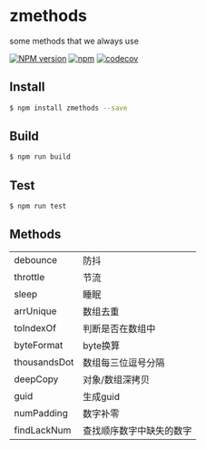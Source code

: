 # zmethods
some methods that we always use

[![NPM version][npm-image]][npm-url]
[![npm](https://img.shields.io/npm/dt/zmethods.svg)](https://www.npmjs.com/package/zmethods)
[![codecov](https://codecov.io/gh/klren0312/zutils/branch/master/graph/badge.svg)](https://codecov.io/gh/klren0312/zutils)

[npm-image]: https://img.shields.io/badge/npm-v1.0.13-blue.svg
[npm-url]: https://www.npmjs.com/package/zmethods

## Install
```bash
$ npm install zmethods --save
```

## Build
```bash
$ npm run build
```

## Test
```bash
$ npm run test
```

## Methods

|||
|----|----|
|debounce|防抖|
|throttle|节流|
|sleep|睡眠|
|arrUnique|数组去重|
|toIndexOf|判断是否在数组中|
|byteFormat|byte换算|
|thousandsDot|数组每三位逗号分隔|
|deepCopy|对象/数组深拷贝|
|guid|生成guid|
|numPadding|数字补零|
|findLackNum|查找顺序数字中缺失的数字|
